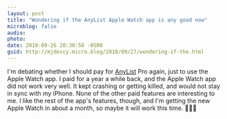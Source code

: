 ```yaml
---
layout: post
title: "Wondering if the AnyList Apple Watch app is any good now"
microblog: false
audio: 
photo: 
date: 2018-09-26 20:30:58 -0500
guid: http://mjdescy.micro.blog/2018/09/27/wondering-if-the.html
---
```

I'm debating whether I should pay for [AnyList](https://www.anylist.com) Pro again, just to use the Apple Watch app. I paid for a year a while back, and the Apple Watch app did not work very well. It kept crashing or getting killed, and would not stay in sync with my iPhone. None of the other paid features are interesting to me. I like the rest of the app's features, though, and I'm getting the new Apple Watch in about a month, so maybe it will work this time. 🤷🏼‍♂️
